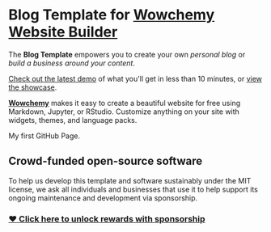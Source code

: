 <!--<p align="center"><a href="https://wowchemy.com" target="_blank" rel="noopener"><img src="https://sourcethemes.com/academic/img/logo_200px.png" alt="Wowchemy Website Builder"></a></p>-->

# Blog Template for [Wowchemy Website Builder](https://wowchemy.com)

The **Blog Template** empowers you to create your own *personal blog* or *build a business around your content*.

[Check out the latest demo](https://hugo-blog-starter.netlify.app/) of what you'll get in less than 10 minutes, or [view the showcase](https://wowchemy.com/user-stories/).

[**Wowchemy**](https://github.com/wowchemy/wowchemy-hugo-modules/) makes it easy to create a beautiful website for free using Markdown, Jupyter, or RStudio. Customize anything on your site with widgets, themes, and language packs.

My first GitHub Page.

## Crowd-funded open-source software

To help us develop this template and software sustainably under the MIT license, we ask all individuals and businesses that use it to help support its ongoing maintenance and development via sponsorship.

### [❤️ Click here to unlock rewards with sponsorship](https://wowchemy.com/plans/)

<!--
[![Screenshot]()](https://github.com/wowchemy/starter-blog)
-->

<!--
[![](https://ga-beacon.appspot.com/UA-78646709-2/starter-blog/readme?pixel)](https://github.com/igrigorik/ga-beacon)
-->
